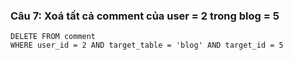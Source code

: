 ### Câu 7: Xoá tất cả comment của user = 2 trong blog = 5
```
DELETE FROM comment 
WHERE user_id = 2 AND target_table = 'blog' AND target_id = 5
```